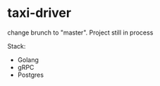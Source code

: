 # taxi-driver

change brunch to "master". Project still in process

Stack:

- Golang
- gRPC
- Postgres
